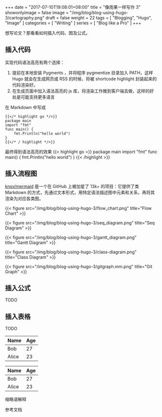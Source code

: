 +++
date = "2017-07-10T19:08:01+08:00"
title = "像雨果一样写作 3"
showonlyimage = false
image = "/img/blog/blog-using-hugo-3/cartography.png"
draft = false
weight = 22
tags = [ "Blogging", "Hugo", "Image" ]
categories = [ "Writing" ]
series = [ "Blog like a Pro" ]
+++

想写论文？那看看如何插入代码、图及公式。
<!--more-->

## 插入代码

实现代码语法高亮有两个选择：  

1. 提前在本地安装 Pygments ，并将程序 pygmentize 目录加入 PATH，这样 Hugo 就会在生成网页或 RSS 的时候，将被 shortcode highlight 封装起来的代码渲染好。  
2. 在生成页面中加入语法高亮的 js 库，将渲染工作推到客户端去做，这样的好处是可能支持更多语言  

在 Markdown 中写成  
```
{{</* highlight go */>}}
package main
import "fmt"
func main() {
    fmt.Println("hello world")
}
{{</* / highlight */>}}
```
最终得到语法高亮的效果
{{< highlight go >}}
package main
import "fmt"
func main() {
    fmt.Println("hello world")
}
{{< /highlight >}}

## 插入流程图

[knsv/mermaid](https://github.com/knsv/mermaid) 是一个在 GitHub 上被加星了 13k+ 的项目：它提供了类 Markdown 的方式，先通过文本形式，用特定语法描述图中元素和关系，再将其渲染为对应各类图。

{{< figure src="/img/blog/blog-using-hugo-3/flow_chart.png" title="Flow Chart" >}}

{{< figure src="/img/blog/blog-using-hugo-3/seq_diagram.png" title="Seq Diagram" >}}

{{< figure src="/img/blog/blog-using-hugo-3/gantt_diagram.png" title="Gantt  Diagram" >}}

{{< figure src="/img/blog/blog-using-hugo-3/class-diagram.png" title="Class   Diagram" >}}

{{< figure src="/img/blog/blog-using-hugo-3/gitgraph.mm.png" title="Git Graph" >}}

## 插入公式

TODO

## 插入表格

TODO

Name    | Age
--------|------
Bob     | 27
Alice   | 23

<div class="table-responsive">
  <table class="table">
     <thead>
        <tr>
           <th>Name</th>
           <th>Age</th>
        </tr>
     </thead>
     <tbody>
        <tr>
           <td>Bob</td>
           <td>27</td>
        </tr>
        <tr>
           <td>Alice</td>
           <td>23</td>
        </tr>
     </tbody>
  </table>
</div>

缩略语解释

参考文档
